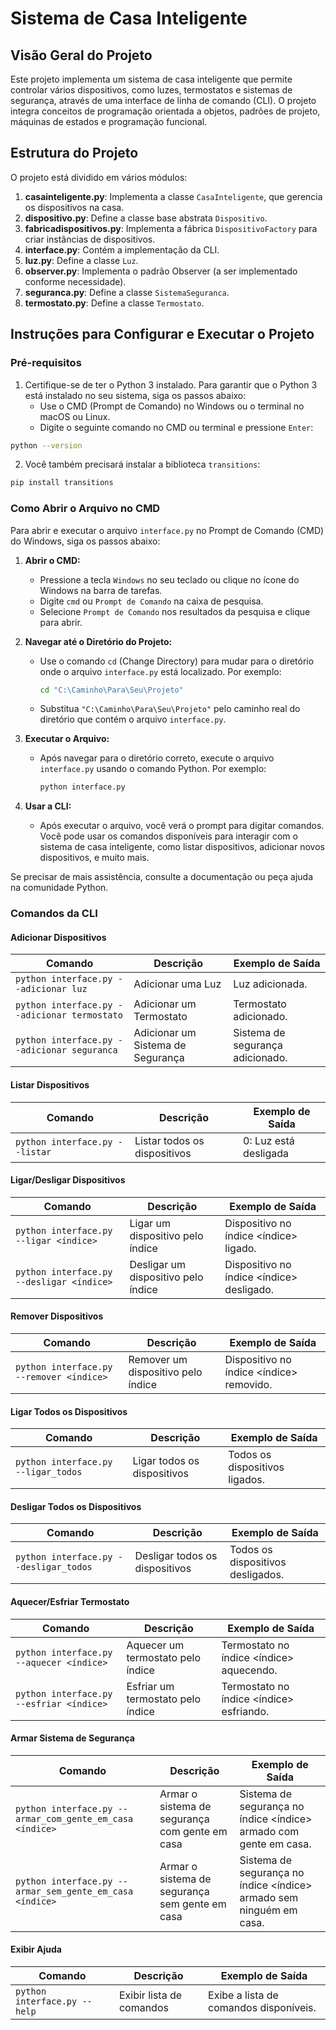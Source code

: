 # Sistema de Casa Inteligente

## Visão Geral do Projeto
Este projeto implementa um sistema de casa inteligente que permite controlar vários dispositivos, como luzes, termostatos e sistemas de segurança, através de uma interface de linha de comando (CLI). O projeto integra conceitos de programação orientada a objetos, padrões de projeto, máquinas de estados e programação funcional.

## Estrutura do Projeto

O projeto está dividido em vários módulos:

1. **casainteligente.py**: Implementa a classe `CasaInteligente`, que gerencia os dispositivos na casa.
2. **dispositivo.py**: Define a classe base abstrata `Dispositivo`.
3. **fabricadispositivos.py**: Implementa a fábrica `DispositivoFactory` para criar instâncias de dispositivos.
4. **interface.py**: Contém a implementação da CLI.
5. **luz.py**: Define a classe `Luz`.
6. **observer.py**: Implementa o padrão Observer (a ser implementado conforme necessidade).
7. **seguranca.py**: Define a classe `SistemaSeguranca`.
8. **termostato.py**: Define a classe `Termostato`.

## Instruções para Configurar e Executar o Projeto

### Pré-requisitos

1. Certifique-se de ter o Python 3 instalado. Para garantir que o Python 3 está instalado no seu sistema, siga os passos abaixo:
   - Use o CMD (Prompt de Comando) no Windows ou o terminal no macOS ou Linux.
   - Digite o seguinte comando no CMD ou terminal e pressione `Enter`: 
```bash
python --version
```

2. Você também precisará instalar a biblioteca `transitions`:

```bash
pip install transitions
```
### Como Abrir o Arquivo no CMD

Para abrir e executar o arquivo `interface.py` no Prompt de Comando (CMD) do Windows, siga os passos abaixo:

1. **Abrir o CMD:**
   - Pressione a tecla `Windows` no seu teclado ou clique no ícone do Windows na barra de tarefas.
   - Digite `cmd` ou `Prompt de Comando` na caixa de pesquisa.
   - Selecione `Prompt de Comando` nos resultados da pesquisa e clique para abrir.

2. **Navegar até o Diretório do Projeto:**
   - Use o comando `cd` (Change Directory) para mudar para o diretório onde o arquivo `interface.py` está localizado. Por exemplo:
     ```bash
     cd "C:\Caminho\Para\Seu\Projeto"
     ```
   - Substitua `"C:\Caminho\Para\Seu\Projeto"` pelo caminho real do diretório que contém o arquivo `interface.py`.

3. **Executar o Arquivo:**
   - Após navegar para o diretório correto, execute o arquivo `interface.py` usando o comando Python. Por exemplo:
     ```bash
     python interface.py
     ```
   
4. **Usar a CLI:**
   - Após executar o arquivo, você verá o prompt para digitar comandos. Você pode usar os comandos disponíveis para interagir com o sistema de casa inteligente, como listar dispositivos, adicionar novos dispositivos, e muito mais.

Se precisar de mais assistência, consulte a documentação ou peça ajuda na comunidade Python.


### Comandos da CLI

#### Adicionar Dispositivos

| Comando                                         | Descrição                                        | Exemplo de Saída                          |
|-------------------------------------------------|--------------------------------------------------|-------------------------------------------|
| `python interface.py --adicionar luz`           | Adicionar uma Luz                                | Luz adicionada.                           |
| `python interface.py --adicionar termostato`    | Adicionar um Termostato                         | Termostato adicionado.                    |
| `python interface.py --adicionar seguranca`     | Adicionar um Sistema de Segurança                | Sistema de segurança adicionado.          |

#### Listar Dispositivos

| Comando                                         | Descrição                                        | Exemplo de Saída                          |
|-------------------------------------------------|--------------------------------------------------|-------------------------------------------|
| `python interface.py --listar`                  | Listar todos os dispositivos                    | 0: Luz está desligada                     |

#### Ligar/Desligar Dispositivos

| Comando                                         | Descrição                                        | Exemplo de Saída                                              |
|-------------------------------------------------|--------------------------------------------------|---------------------------------------------------------------|
| `python interface.py --ligar <índice>`          | Ligar um dispositivo pelo índice                | Dispositivo no índice <índice> ligado.                       |
| `python interface.py --desligar <índice>`       | Desligar um dispositivo pelo índice             | Dispositivo no índice <índice> desligado.                    |

#### Remover Dispositivos

| Comando                                         | Descrição                                        | Exemplo de Saída                        |
|-------------------------------------------------|--------------------------------------------------|-----------------------------------------|
| `python interface.py --remover <índice>`        | Remover um dispositivo pelo índice              | Dispositivo no índice <índice> removido. |

#### Ligar Todos os Dispositivos

| Comando                                         | Descrição                                        | Exemplo de Saída                          |
|-------------------------------------------------|--------------------------------------------------|-------------------------------------------|
| `python interface.py --ligar_todos`             | Ligar todos os dispositivos                     | Todos os dispositivos ligados.            |

#### Desligar Todos os Dispositivos

| Comando                                         | Descrição                                        | Exemplo de Saída                          |
|-------------------------------------------------|--------------------------------------------------|-------------------------------------------|
| `python interface.py --desligar_todos`          | Desligar todos os dispositivos                  | Todos os dispositivos desligados.         |

#### Aquecer/Esfriar Termostato

| Comando                                         | Descrição                                        | Exemplo de Saída                                  |
|-------------------------------------------------|--------------------------------------------------|---------------------------------------------------|
| `python interface.py --aquecer <índice>`        | Aquecer um termostato pelo índice               | Termostato no índice <índice> aquecendo.         |
| `python interface.py --esfriar <índice>`        | Esfriar um termostato pelo índice               | Termostato no índice <índice> esfriando.         |

#### Armar Sistema de Segurança

| Comando                                             | Descrição                                        | Exemplo de Saída                                                        |
|-----------------------------------------------------|--------------------------------------------------|-------------------------------------------------------------------------|
| `python interface.py --armar_com_gente_em_casa <índice>` | Armar o sistema de segurança com gente em casa | Sistema de segurança no índice <índice> armado com gente em casa.       |
| `python interface.py --armar_sem_gente_em_casa <índice>`  | Armar o sistema de segurança sem gente em casa | Sistema de segurança no índice <índice> armado sem ninguém em casa.      |

#### Exibir Ajuda

| Comando                                         | Descrição                    | Exemplo de Saída                          |
|-------------------------------------------------|------------------------------|-------------------------------------------|
| `python interface.py --help`                    | Exibir lista de comandos     | Exibe a lista de comandos disponíveis.    |
